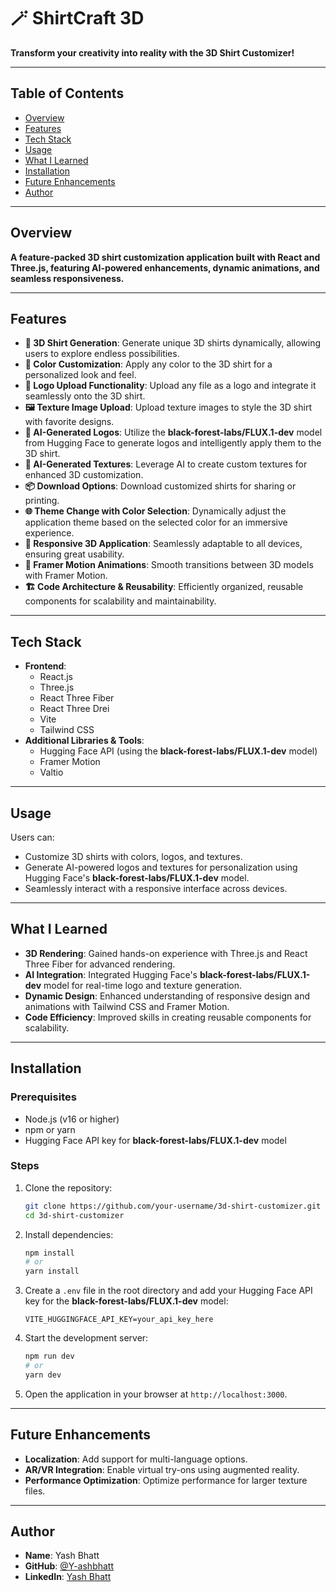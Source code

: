 # 🪄 ShirtCraft 3D

**Transform your creativity into reality with the 3D Shirt Customizer!**

---

## Table of Contents

- [Overview](#overview)
- [Features](#features)
- [Tech Stack](#tech-stack)
- [Usage](#usage)
- [What I Learned](#what-i-learned)
- [Installation](#installation)
- [Future Enhancements](#future-enhancements)
- [Author](#author)

---

## Overview

**A feature-packed 3D shirt customization application built with React and Three.js, featuring AI-powered enhancements, dynamic animations, and seamless responsiveness.**

---

## Features

- **🎨 3D Shirt Generation**: Generate unique 3D shirts dynamically, allowing users to explore endless possibilities.
- **🌈 Color Customization**: Apply any color to the 3D shirt for a personalized look and feel.
- **📂 Logo Upload Functionality**: Upload any file as a logo and integrate it seamlessly onto the 3D shirt.
- **🖼️ Texture Image Upload**: Upload texture images to style the 3D shirt with favorite designs.
- **🤖 AI-Generated Logos**: Utilize the **black-forest-labs/FLUX.1-dev** model from Hugging Face to generate logos and intelligently apply them to the 3D shirt.
- **🎨 AI-Generated Textures**: Leverage AI to create custom textures for enhanced 3D customization.
- **📦 Download Options**: Download customized shirts for sharing or printing.
- **🌐 Theme Change with Color Selection**: Dynamically adjust the application theme based on the selected color for an immersive experience.
- **📱 Responsive 3D Application**: Seamlessly adaptable to all devices, ensuring great usability.
- **🔄 Framer Motion Animations**: Smooth transitions between 3D models with Framer Motion.
- **🏗️ Code Architecture & Reusability**: Efficiently organized, reusable components for scalability and maintainability.

---

## Tech Stack

- **Frontend**:
  - React.js
  - Three.js
  - React Three Fiber
  - React Three Drei
  - Vite
  - Tailwind CSS
- **Additional Libraries & Tools**:
  - Hugging Face API (using the **black-forest-labs/FLUX.1-dev** model)
  - Framer Motion
  - Valtio

---

## Usage

Users can:

- Customize 3D shirts with colors, logos, and textures.
- Generate AI-powered logos and textures for personalization using Hugging Face's **black-forest-labs/FLUX.1-dev** model.
- Seamlessly interact with a responsive interface across devices.

---

## What I Learned

- **3D Rendering**: Gained hands-on experience with Three.js and React Three Fiber for advanced rendering.
- **AI Integration**: Integrated Hugging Face's **black-forest-labs/FLUX.1-dev** model for real-time logo and texture generation.
- **Dynamic Design**: Enhanced understanding of responsive design and animations with Tailwind CSS and Framer Motion.
- **Code Efficiency**: Improved skills in creating reusable components for scalability.

---

## Installation

### Prerequisites

- Node.js (v16 or higher)
- npm or yarn
- Hugging Face API key for **black-forest-labs/FLUX.1-dev** model

### Steps

1. Clone the repository:

   ```bash
   git clone https://github.com/your-username/3d-shirt-customizer.git
   cd 3d-shirt-customizer
   ```

2. Install dependencies:

   ```bash
   npm install
   # or
   yarn install
   ```

3. Create a `.env` file in the root directory and add your Hugging Face API key for the **black-forest-labs/FLUX.1-dev** model:

   ```
   VITE_HUGGINGFACE_API_KEY=your_api_key_here
   ```

4. Start the development server:

   ```bash
   npm run dev
   # or
   yarn dev
   ```

5. Open the application in your browser at `http://localhost:3000`.

---

## Future Enhancements

- **Localization**: Add support for multi-language options.
- **AR/VR Integration**: Enable virtual try-ons using augmented reality.
- **Performance Optimization**: Optimize performance for larger texture files.

---

## Author

- **Name**: Yash Bhatt
- **GitHub**: [@Y-ashbhatt](https://github.com/Y-ashbhatt)
- **LinkedIn**: [Yash Bhatt](https://www.linkedin.com/in/yashbhatt30/)
